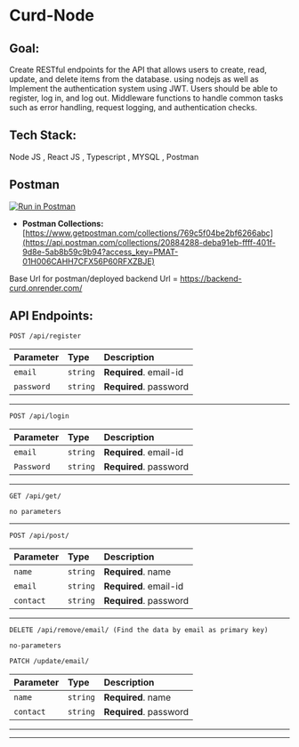 # Curd-Node

## Goal:

Create RESTful endpoints for the API that allows users to create, read, update, and delete items from the database. using nodejs as well as
Implement the authentication system using JWT. Users should be able to register, log in, and log out.
Middleware functions to handle common tasks such as error handling, request logging, and authentication checks.

## Tech Stack:

Node JS , React JS , Typescript , MYSQL , Postman 

## Postman

[![Run in Postman](https://run.pstmn.io/button.svg)](https://app.getpostman.com/run-collection/20884288-deba91eb-ffff-401f-9d8e-5ab8b59c9b94?action=collection%2Ffork&collection-url=entityId%3D20884288-deba91eb-ffff-401f-9d8e-5ab8b59c9b94%26entityType%3Dcollection%26workspaceId%3D86a49915-1bb2-43b5-a35d-6947d7734355)

- **Postman Collections:** [https://www.getpostman.com/collections/769c5f04be2bf6266abc](https://api.postman.com/collections/20884288-deba91eb-ffff-401f-9d8e-5ab8b59c9b94?access_key=PMAT-01H006CAHH7CFX56P60RFXZBJE)

Base Url for postman/deployed backend Url = https://backend-curd.onrender.com/

## API Endpoints:

```http
POST /api/register
```

| Parameter | Type      | Description                                                   |
| :-------- | :-------- | :------------------------------------------------------------ |
| `email`    | `string` | **Required**. email-id |
| `password`    | `string` | **Required**. password |

---

```http
POST /api/login
```

| Parameter | Type      | Description                                                   |
| :-------- | :-------- | :------------------------------------------------------------ |
| `email`    | `string` | **Required**. email-id |
| `Password`    | `string` | **Required**. password |

---

```http
GET /api/get/
```
```
no parameters
```
---

```http
POST /api/post/
```

| Parameter | Type      | Description                                                   |
| :-------- | :-------- | :------------------------------------------------------------ |
| `name`    | `string` | **Required**. name |
| `email`    | `string` | **Required**. email-id |
| `contact`    | `string` | **Required**. password |

---

```http
DELETE /api/remove/email/ (Find the data by email as primary key)
```
```
no-parameters
```


```http
PATCH /update/email/
```
| Parameter | Type      | Description                                                   |
| :-------- | :-------- | :------------------------------------------------------------ |
| `name`    | `string` | **Required**. name |
| `contact`    | `string` | **Required**. password |

---
---

